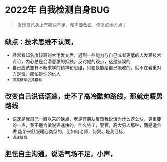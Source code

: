 # 2022年 自我检测自身BUG
> 发现自己身上有哪些不足，和需要改正，修复的地方点；

## 缺点：技术思维不认同，
* 经常看知名度较高的大佬发文后，遇到一些能力与自己或者更低的人发表技术评论，内心总是会潜意思的抵触，反对他的观点，这是错误的
* 自己应该要有不断求学的精神和思维，只要是能给自己吸收的，就不在看重对方是谁，那怕是你的仇人
* `取其精华去其糟粕`

## 改变自己说话语速，走不了高冷酷帅路线，那就走暖男路线
* 语速是我自己一直以来的缺点，老是有朋友反馈我说话为什么这么快，更重要的一点，我不适合做说语速快的，什么特工，警官，高大男人那种，而是适合做 能带来舒服暖心类型的，比如何老师，何炅。是我目标，
* `语速放慢`

## 胆怯自主沟通，说话气场不足，小声，